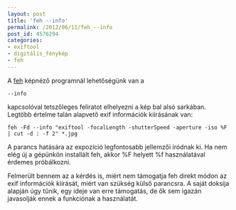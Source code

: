 ```yaml
---
layout: post
title: 'feh --info'
permalink: /2012/06/11/feh_--info
post_id: 4576294
categories: 
- exiftool
- digitális_fénykép
- feh
---
```


A 
[feh](http://commandline.blog.hu/2010/11/20/feh_1) képnéző programnál lehetőségünk van a 
```
--info
```
 kapcsolóval tetszőleges feliratot elhelyezni a kép bal alsó sarkában. Legtöbb értelme talán alapvető exif információk kiírásának van:

```
feh -Fd --info "exiftool -focalLength -shutterSpeed -aperture -iso %F | cut -d : -f 2" *.jpg
```

A parancs hatására az expozíció legfontosabb jellemzői íródnak ki. Ha nem elég új a gépünkön installált feh, akkor %F helyett %f használatával érdemes próbálkozni.

Felmerült bennem az a kérdés is, miért nem támogatja feh direkt módon az exif információk kiírását, miért van szükség külső parancsra. A saját doksija alapján úgy tűnik, egy ideje van erre támogatás, de ők sem igazán javasolják ennek a funkciónak a használatát.